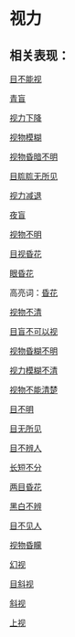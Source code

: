# 视力

## 相关表现：

[目不能视](https://zuoye.gmzyh.com/search?key=目不能视)
[青盲](https://zuoye.gmzyh.com/search?key=青盲)
[视力下降](https://zuoye.gmzyh.com/search?key=视力下降)
[视物模糊](https://zuoye.gmzyh.com/search?key=视物模糊)
[视物昏暗不明](https://zuoye.gmzyh.com/search?key=视物昏暗不明)
[目䀮䀮无所见](https://zuoye.gmzyh.com/search?key=目䀮䀮无所见)
[视力减退](https://zuoye.gmzyh.com/search?key=视力减退)
[夜盲](https://zuoye.gmzyh.com/search?key=夜盲)
[视物不明](https://zuoye.gmzyh.com/search?key=视物不明)
[目视昏花](https://zuoye.gmzyh.com/search?key=目视昏花)
[眼昏花](https://zuoye.gmzyh.com/search?key=眼昏花)
高亮词：[昏花](https://zuoye.gmzyh.com/search?key=昏花)  
[视物不清](https://zuoye.gmzyh.com/search?key=视物不清)
[目盲不可以视](https://zuoye.gmzyh.com/search?key=目盲不可以视)
[视物昏糊不明](https://zuoye.gmzyh.com/search?key=视物昏糊不明)
[视力模糊不清](https://zuoye.gmzyh.com/search?key=视力模糊不清)
[视物不能清楚](https://zuoye.gmzyh.com/search?key=视物不能清楚)
[目不明](https://zuoye.gmzyh.com/search?key=目不明)
[目无所见](https://zuoye.gmzyh.com/search?key=目无所见)
[目不辨人](https://zuoye.gmzyh.com/search?key=目不辨人)
[长短不分](https://zuoye.gmzyh.com/search?key=长短不分)
[两目昏花](https://zuoye.gmzyh.com/search?key=两目昏花)
[黑白不辨](https://zuoye.gmzyh.com/search?key=黑白不辨)
[目不见人](https://zuoye.gmzyh.com/search?key=目不见人)
[视物昏矇](https://zuoye.gmzyh.com/search?key=视物昏矇)
[幻视](https://zuoye.gmzyh.com/search?key=幻视)
[目斜视](https://zuoye.gmzyh.com/search?key=目斜视)
[斜视](https://zuoye.gmzyh.com/search?key=斜视)
[上视](https://zuoye.gmzyh.com/search?key=上视)